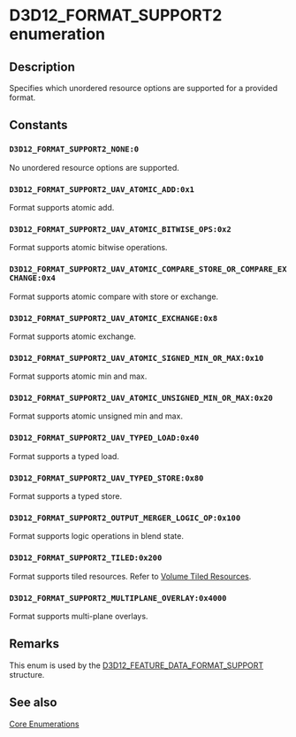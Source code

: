 # D3D12_FORMAT_SUPPORT2 enumeration

## Description

Specifies which unordered resource options are supported for a provided format.

## Constants

### `D3D12_FORMAT_SUPPORT2_NONE:0`

No unordered resource options are supported.

### `D3D12_FORMAT_SUPPORT2_UAV_ATOMIC_ADD:0x1`

Format supports atomic add.

### `D3D12_FORMAT_SUPPORT2_UAV_ATOMIC_BITWISE_OPS:0x2`

Format supports atomic bitwise operations.

### `D3D12_FORMAT_SUPPORT2_UAV_ATOMIC_COMPARE_STORE_OR_COMPARE_EXCHANGE:0x4`

Format supports atomic compare with store or exchange.

### `D3D12_FORMAT_SUPPORT2_UAV_ATOMIC_EXCHANGE:0x8`

Format supports atomic exchange.

### `D3D12_FORMAT_SUPPORT2_UAV_ATOMIC_SIGNED_MIN_OR_MAX:0x10`

Format supports atomic min and max.

### `D3D12_FORMAT_SUPPORT2_UAV_ATOMIC_UNSIGNED_MIN_OR_MAX:0x20`

Format supports atomic unsigned min and max.

### `D3D12_FORMAT_SUPPORT2_UAV_TYPED_LOAD:0x40`

Format supports a typed load.

### `D3D12_FORMAT_SUPPORT2_UAV_TYPED_STORE:0x80`

Format supports a typed store.

### `D3D12_FORMAT_SUPPORT2_OUTPUT_MERGER_LOGIC_OP:0x100`

Format supports logic operations in blend state.

### `D3D12_FORMAT_SUPPORT2_TILED:0x200`

Format supports tiled resources. Refer to [Volume Tiled Resources](https://learn.microsoft.com/windows/desktop/direct3d12/volume-tiled-resources).

### `D3D12_FORMAT_SUPPORT2_MULTIPLANE_OVERLAY:0x4000`

Format supports multi-plane overlays.

## Remarks

This enum is used by the [D3D12_FEATURE_DATA_FORMAT_SUPPORT](https://learn.microsoft.com/windows/desktop/api/d3d12/ns-d3d12-d3d12_feature_data_format_support) structure.

## See also

[Core Enumerations](https://learn.microsoft.com/windows/desktop/direct3d12/direct3d-12-enumerations)